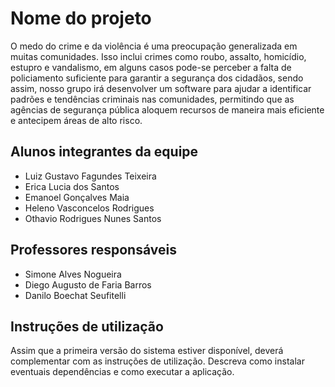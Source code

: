 # Nome do projeto
O medo do crime e da violência é uma preocupação generalizada em muitas comunidades. Isso inclui crimes como roubo, assalto, homicídio, estupro e vandalismo, em alguns casos pode-se perceber a falta de policiamento suficiente para garantir a segurança dos cidadãos, sendo assim, nosso grupo irá desenvolver um software para ajudar a identificar padrões e tendências criminais nas comunidades, permitindo que as agências de segurança pública aloquem recursos de maneira mais eficiente e antecipem áreas de alto risco.

## Alunos integrantes da equipe

* Luiz Gustavo Fagundes Teixeira
* Erica Lucia dos Santos
* Emanoel Gonçalves Maia
* Heleno Vasconcelos Rodrigues
* Othavio Rodrigues Nunes Santos

## Professores responsáveis

* Simone Alves Nogueira
* Diego Augusto de Faria Barros
* Danilo Boechat Seufitelli

## Instruções de utilização

Assim que a primeira versão do sistema estiver disponível, deverá complementar com as instruções de utilização. Descreva como instalar eventuais dependências e como executar a aplicação.
